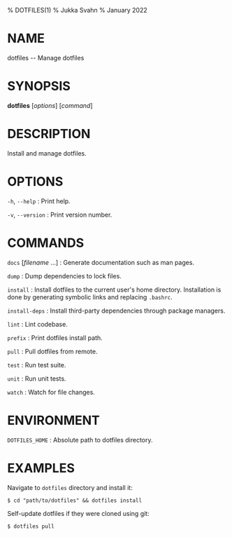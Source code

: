 % DOTFILES(1)
% Jukka Svahn
% January 2022

# NAME

dotfiles -- Manage dotfiles

# SYNOPSIS

**dotfiles** [*options*] [*command*]

# DESCRIPTION

Install and manage dotfiles.

# OPTIONS

`-h`, `--help`
: Print help.

`-v`, `--version`
: Print version number.

# COMMANDS

`docs` [*filename* ...]
: Generate documentation such as man pages.

`dump`
: Dump dependencies to lock files.

`install`
: Install dotfiles to the current user's home directory. Installation is done by
generating symbolic links and replacing `.bashrc`.

`install-deps`
: Install third-party dependencies through package managers.

`lint`
: Lint codebase.

`prefix`
: Print dotfiles install path.

`pull`
: Pull dotfiles from remote.

`test`
: Run test suite.

`unit`
: Run unit tests.

`watch`
: Watch for file changes.

# ENVIRONMENT

`DOTFILES_HOME`
: Absolute path to dotfiles directory.

# EXAMPLES

Navigate to `dotfiles` directory and install it:

    $ cd "path/to/dotfiles" && dotfiles install

Self-update dotfiles if they were cloned using git:

    $ dotfiles pull
